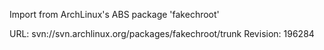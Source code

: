 Import from ArchLinux's ABS package 'fakechroot'

URL: svn://svn.archlinux.org/packages/fakechroot/trunk
Revision: 196284
